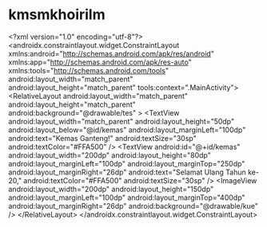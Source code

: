 # kmsmkhoirilm
&lt;?xml version="1.0" encoding="utf-8"?> &lt;androidx.constraintlayout.widget.ConstraintLayout xmlns:android="http://schemas.android.com/apk/res/android"     xmlns:app="http://schemas.android.com/apk/res-auto"     xmlns:tools="http://schemas.android.com/tools"     android:layout_width="match_parent"     android:layout_height="match_parent"     tools:context=".MainActivity">      &lt;RelativeLayout         android:layout_width="match_parent"         android:layout_height="match_parent"         android:background="@drawable/tes" >          &lt;TextView             android:layout_width="match_parent"             android:layout_height="50dp"             android:layout_below="@id/kemas"             android:layout_marginLeft="100dp"             android:text="Kemas Ganteng!"             android:textSize="30sp"             android:textColor="#FFA500" />          &lt;TextView             android:id="@+id/kemas"             android:layout_width="200dp"             android:layout_height="80dp"             android:layout_marginLeft="100dp"             android:layout_marginTop="250dp"             android:layout_marginRight="26dp"             android:text="Selamat Ulang Tahun ke-20,"             android:textColor="#FFA500"             android:textSize="30sp" />          &lt;ImageView             android:layout_width="200dp"             android:layout_height="150dp"             android:layout_marginLeft="100dp"             android:layout_marginTop="400dp"             android:layout_marginRight="26dp"             android:background="@drawable/kue" />      &lt;/RelativeLayout>    &lt;/androidx.constraintlayout.widget.ConstraintLayout>
